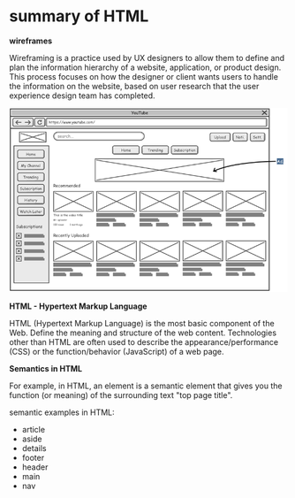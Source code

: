# summary of HTML
**wireframes**

Wireframing is a practice used by UX designers to allow them to define and plan the information hierarchy of a website, application, or product design. This process focuses on how the designer or client wants users to handle the information on the website, based on user research that the user experience design team has completed.

![](wireframe-example.png)



**HTML - Hypertext Markup Language**

 HTML (Hypertext Markup Language) is the most basic component of the Web. Define the meaning and structure of the web content. Technologies other than HTML are often used to describe the appearance/performance (CSS) or the function/behavior (JavaScript) of a web page.
 
 **Semantics in HTML**

 For example, in HTML, an element is a semantic element that gives you the function (or meaning) of the surrounding text "top page title".

 semantic examples in HTML:

* article
* aside
* details
* footer
* header
* main
* nav

